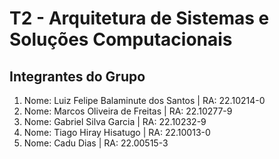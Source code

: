 # T2 - Arquitetura de Sistemas e Soluções Computacionais

## Integrantes do Grupo

1. Nome: Luiz Felipe Balaminute dos Santos  | RA: 22.10214-0
2. Nome: Marcos Oliveira de Freitas         | RA: 22.10277-9
3. Nome: Gabriel Silva Garcia               | RA: 22.10232-9
4. Nome: Tiago Hiray Hisatugo               | RA: 22.10013-0
5. Nome: Cadu Dias                          | RA: 22.00515-3
